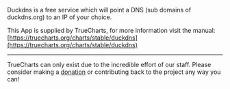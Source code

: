 Duckdns is a free service which will point a DNS (sub domains of duckdns.org) to an IP of your choice.

This App is supplied by TrueCharts, for more information visit the manual: [https://truecharts.org/charts/stable/duckdns](https://truecharts.org/charts/stable/duckdns)

---

TrueCharts can only exist due to the incredible effort of our staff.
Please consider making a [donation](https://truecharts.org/sponsor) or contributing back to the project any way you can!
